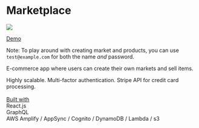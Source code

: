 # Marketplace

![](demo.gif)

[Demo](http://rct-marketplace.s3-website-us-east-1.amazonaws.com/)

Note: To play around with creating market and products, you can use `test@example.com` for both the name _and_ password.

E-commerce app where users can create their own markets and sell items.

Highly scalable. Multi-factor authentication. Stripe API for credit card processing.
<br>
<br>
<ins>Built with</ins><br>
React.js<br>
GraphQL<br>
AWS Amplify / AppSync / Cognito / DynamoDB / Lambda / s3
